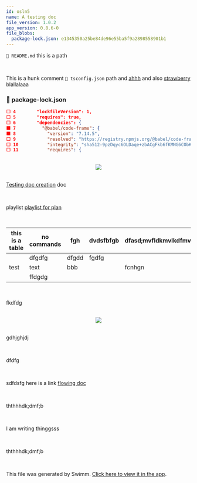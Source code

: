 ```yaml
---
id: osln5
name: A testing doc
file_version: 1.0.2
app_version: 0.8.6-0
file_blobs:
  package-lock.json: e1345350a25be84de96e55ba5f9a2898558901b1
---
```


`📄 README.md` this is a path

<br/>

This is a hunk comment `📄 tsconfig.json` path and [ahhh](ahhh.7yg2i.sw.md) and also [strawberry](strawberry.vaFeg.pl.sw.md) blallalaaa
<!-- NOTE-swimm-snippet: the lines below link your snippet to Swimm -->
### 📄 package-lock.json
```json
⬜ 4        "lockfileVersion": 1,
⬜ 5        "requires": true,
⬜ 6        "dependencies": {
🟩 7          "@babel/code-frame": {
🟩 8            "version": "7.14.5",
⬜ 9            "resolved": "https://registry.npmjs.org/@babel/code-frame/-/code-frame-7.14.5.tgz",
⬜ 10           "integrity": "sha512-9pzDqyc6OLDaqe+zbACgFkb6fKMNG6CObKpnYXChRsvYGyEdc7CA2BaqeOM+vOtCS5ndmJicPJhKAwYRI6UfFw==",
⬜ 11           "requires": {
```

<br/>

<div align="center"><img src="https://firebasestorage.googleapis.com/v0/b/swimm-dev-content/o/repositories%2FZ2l0aHViJTNBJTNBc3Rva2Utd2VhdGhlciUzQSUzQUFkZGllQ29oZW4%3D%2F99c1220b-88de-4bff-90c0-38ec66f4b94c.png?alt=media&token=608589f3-1ce3-4ada-847f-99f2f950309c" style="width:'50%'"/></div>

<br/>

[Testing doc creation](testing-doc-creation.LTxBk.sw.md) doc

<br/>

playlist [playlist for plan](playlist-for-plan.wEsHv.pl.sw.md)

<br/>

|this is a table|no commands|fgh  |dvdsfbfgb|dfasd;mvfldkmvlkdfmvladflkvmdflkmvdfv|dsfglkdsfjglkdflgk;sdflkv;sldf;lgdf,gl;dfsgdfg|
|---------------|-----------|-----|---------|-------------------------------------|----------------------------------------------|
|               |dfgdfg     |dfgdd|fgdfg    |                                     |                                              |
|test           |text       |bbb  |         |fcnhgn                               |                                              |
|               |ffdgdg     |     |         |                                     |                                              |

<br/>

fkdfdg

<br/>

<div align="center"><img src="https://media4.giphy.com/media/M4ecx9P2jI4tq/giphy.gif?cid=d56c4a8bbwpi0cb34ceqsqfv1cb8c81s7o96r6st44uc09ch&rid=giphy.gif&ct=g" style="width:'50%'"/></div>

<br/>

gdhjghjdj

<br/>

dfdfg

<br/>

sdfdsfg here is a link [flowing doc](flowing-doc.PIv3p.sw.md)

<br/>

ththhhdk;dmf;b

<br/>

I am writing thinggsss

<br/>

ththhhdk;dmf;b

<br/>

This file was generated by Swimm. [Click here to view it in the app](https://swimm-web-app.web.app/repos/Z2l0aHViJTNBJTNBc3Rva2Utd2VhdGhlciUzQSUzQUFkZGllQ29oZW4=/docs/osln5).